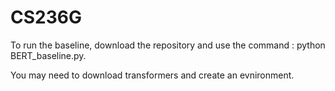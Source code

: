 # CS236G

To run the baseline, download the repository and use the command : python BERT_baseline.py.

You may need to download transformers and create an evnironment. 

